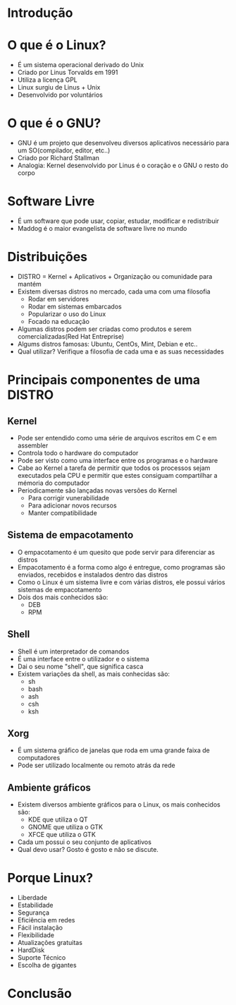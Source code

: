# Introdução

# O que é o Linux?
- É um sistema operacional derivado do Unix
- Criado por Linus Torvalds em 1991
- Utiliza a licença GPL
- Linux surgiu de Linus + Unix
- Desenvolvido por voluntários

# O que é o GNU?
- GNU é um projeto que desenvolveu diversos aplicativos necessário para um SO(compilador, editor, etc..)
- Criado por Richard Stallman
- Analogia: Kernel desenvolvido por Linus é o coração e o GNU o resto do corpo

# Software Livre
- É um software que pode usar, copiar, estudar, modificar e redistribuir
- Maddog é o maior evangelista de software livre no mundo

# Distribuições
- DISTRO = Kernel + Aplicativos + Organização ou comunidade para mantém
- Existem diversas distros no mercado, cada uma com uma filosofia
    - Rodar em servidores
    - Rodar em sistemas embarcados
    - Popularizar o uso do Linux
    - Focado na educação
- Algumas distros podem ser criadas como produtos e serem comercializadas(Red Hat Entreprise)
- Algums distros famosas: Ubuntu, CentOs, Mint, Debian e etc..
- Qual utilizar? Verifique a filosofia de cada uma e as suas necessidades

# Principais componentes de uma DISTRO

## Kernel
- Pode ser entendido como uma série de arquivos escritos em C e em assembler
- Controla todo o hardware do computador
- Pode ser visto como uma interface entre os programas e o hardware
- Cabe ao Kernel a tarefa de permitir que todos os processos sejam executados pela CPU e permitir que estes consiguam compartilhar a mémoria do computador
- Periodicamente são lançadas novas versões do Kernel
    - Para corrigir vunerabilidade
    - Para adicionar novos recursos
    - Manter compatibilidade

## Sistema de empacotamento
- O empacotamento é um quesito que pode servir para diferenciar as distros
- Empacotamento é a forma como algo é entregue, como programas são enviados, recebidos e instalados dentro das distros
- Como o Linux é um sistema livre e com várias distros, ele possui vários sistemas de empacotamento
- Dois dos mais conhecidos são:
    - DEB
    - RPM

## Shell
- Shell é um interpretador de comandos
- É uma interface entre o utilizador e o sistema
- Dai o seu nome "shell", que significa casca
- Existem variações da shell, as mais conhecidas são:
    - sh
    - bash
    - ash
    - csh
    - ksh

## Xorg
- É um sistema gráfico de janelas que roda em uma grande faixa de computadores
- Pode ser utilizado localmente ou remoto atrás da rede

## Ambiente gráficos
- Existem diversos ambiente gráficos para o Linux, os mais conhecidos são:
    - KDE que utiliza o QT
    - GNOME que utiliza o GTK
    - XFCE que utiliza o GTK
- Cada um possui o seu conjunto de aplicativos
- Qual devo usar? Gosto é gosto e não se discute.

# Porque Linux?

- Liberdade
- Estabilidade
- Segurança
- Eficiência em redes
- Fácil instalação
- Flexibilidade
- Atualizações gratuitas
- HardDisk
- Suporte Técnico
- Escolha de gigantes

# Conclusão


